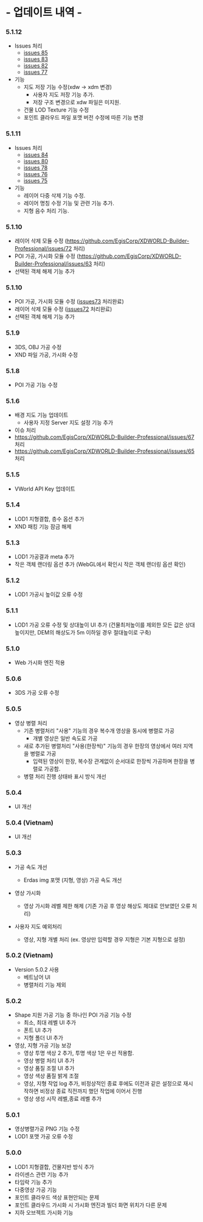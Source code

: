 # - 업데이트 내역 -

### 5.1.12

-   Issues 처리
    -   [issues 85](https://github.com/EgisCorp/XDWORLD-Builder-Professional/issues/85)
    -   [issues 83](https://github.com/EgisCorp/XDWORLD-Builder-Professional/issues/83)
    -   [issues 82](https://github.com/EgisCorp/XDWORLD-Builder-Professional/issues/82)
    -   [issues 77](https://github.com/EgisCorp/XDWORLD-Builder-Professional/issues/77)
-   기능
    -   지도 저장 기능 수정(xdw -> xdm 변경)
        -   사용자 지도 저장 기능 추가.
        -   저장 구조 변경으로 xdw 파일은 미지원.
    -   건물 LOD Texture 기능 수정
    -   포인트 클라우드 파일 포맷 버전 수정에 따른 기능 변경

### 5.1.11

-   Issues 처리
    -   [issues 84](https://github.com/EgisCorp/XDWORLD-Builder-Professional/issues/84)
    -   [issues 80](https://github.com/EgisCorp/XDWORLD-Builder-Professional/issues/80)
    -   [issues 78](https://github.com/EgisCorp/XDWORLD-Builder-Professional/issues/78)
    -   [issues 76](https://github.com/EgisCorp/XDWORLD-Builder-Professional/issues/76)
    -   [issues 75](https://github.com/EgisCorp/XDWORLD-Builder-Professional/issues/75)
-   기능
    -   레이어 다중 삭제 기능 수정.
    -   레이어 명칭 수정 기능 및 관련 기능 추가.
    -   지형 음수 처리 기능.

### 5.1.10

-   레이어 삭제 모듈 수정 (https://github.com/EgisCorp/XDWORLD-Builder-Professional/issues/72 처리)
-   POI 가공, 가시화 모듈 수정 (https://github.com/EgisCorp/XDWORLD-Builder-Professional/issues/63 처리)
-   선택된 객체 해제 기능 추가

### 5.1.10

-   POI 가공, 가시화 모듈 수정 ([issues73](https://github.com/EgisCorp/XDWORLD-Builder-Professional/issues/73) 처리완료)
-   레이어 삭제 모듈 수정 ([issues72](https://github.com/EgisCorp/XDWORLD-Builder-Professional/issues/72) 처리완료)
-   선택된 객체 해제 기능 추가

### 5.1.9

-   3DS, OBJ 가공 수정
-   XND 파일 가공, 가시화 수정

### 5.1.8

-   POI 가공 기능 수정

### 5.1.6

-   배경 지도 기능 업데이트
    -   사용자 지정 Server 지도 설정 기능 추가
-   이슈 처리
-   https://github.com/EgisCorp/XDWORLD-Builder-Professional/issues/67 처리
-   https://github.com/EgisCorp/XDWORLD-Builder-Professional/issues/65 처리

### 5.1.5

-   VWorld API Key 업데이트

### 5.1.4

-   LOD1 지형결합, 층수 옵션 추가
-   XND 패킹 기능 잠금 해제

### 5.1.3

-   LOD1 가공결과 meta 추가
-   작은 객체 랜더링 옵션 추가 (WebGL에서 확인시 작은 객체 랜더링 옵션 확인)

### 5.1.2

-   LOD1 가공시 높이값 오류 수정

### 5.1.1

-   LOD1 가공 오류 수정 및 상대높이 UI 추가 (건물최저높이를 제외한 모든 값은 상대높이지만, DEM의 해상도가 5m 이하일 경우 절대높이로 구축)

### 5.1.0

-   Web 가시화 엔진 적용

### 5.0.6

-   3DS 가공 오류 수정

### 5.0.5

-   영상 병렬 처리
    -   기존 병렬처리 "사용" 기능의 경우 복수개 영상을 동시에 병렬로 가공
        -   개별 영상은 일반 속도로 가공
    -   새로 추가된 병렬처리 "사용(한장씩)" 기능의 경우 한장의 영상에서 여러 지역을 병렬로 가공
        -   입력된 영상이 한장, 복수장 관계없이 순서대로 한장씩 가공하며 한장을 병렬로 가공함.
    -   병렬 처리 진행 상태바 표시 방식 개선

### 5.0.4

-   UI 개선

### 5.0.4 (Vietnam)

-   UI 개선

### 5.0.3

-   가공 속도 개선

    -   Erdas img 포맷 (지형, 영상) 가공 속도 개선

-   영상 가시화

    -   영상 가시화 레벨 제한 해제 (기존 가공 후 영상 해상도 제대로 안보였던 오류 처리)

-   사용자 지도 예외처리
    -   영상, 지형 개별 처리 (ex. 영상만 입력할 경우 지형은 기본 지형으로 설정)

### 5.0.2 (Vietnam)

-   Version 5.0.2 사용
    -   베트남어 UI
    -   병렬처리 기능 제외

### 5.0.2

-   Shape 지원 가공 기능 중 하나인 POI 가공 기능 수정
    -   최소, 최대 레벨 UI 추가
    -   폰트 UI 추가
    -   지형 폴더 UI 추가
-   영상, 지형 가공 기능 보강
    -   영상 투명 색상 2 추가, 투명 색상 1은 우선 적용함.
    -   영상 병렬 처리 UI 추가
    -   영상 품질 조절 UI 추가
    -   영상 색상 품질 밝게 조절
    -   영상, 지형 작업 log 추가, 비정상적인 종료 후에도 이전과 같은 설정으로 재시작하면 비정상 종료 직전까지 했던 작업에 이어서 진행
    -   영상 생성 시작 레벨,종료 레벨 추가

### 5.0.1

-   영상병렬가공 PNG 기능 수정
-   LOD1 포맷 가공 오류 수정

### 5.0.0

-   LOD1 지형결합, 건물지반 방식 추가
-   라이센스 관련 기능 추가
-   타임락 기능 추가
-   다중영상 가공 기능
-   포인트 클라우드 색상 표현안되는 문제
-   포인트 클라우드 가시화 시 가시화 엔진과 빌더 화면 위치가 다른 문제
-   지하 오브젝트 가시화 기능
